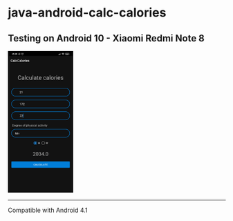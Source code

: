 # java-android-calc-calories 

<h2>Testing on Android 10 - Xiaomi Redmi Note 8</h1>
<img src="img/Screenshot.jpg" width="30%" height="30%"/>

---
Compatible with Android 4.1
